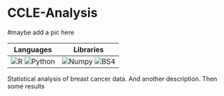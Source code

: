 # CCLE-Analysis

#maybe add a pic here 

|**Languages** | **Libraries** |
| -----| ---- |
|![R](https://img.shields.io/badge/R-ff1111) ![Python](https://img.shields.io/badge/Python-ff11ff)| ![Numpy](https://img.shields.io/badge/Numpy-1.19.5-11ff11) ![BS4](https://img.shields.io/badge/BS4-version-11ff11)

Statistical analysis of breast cancer data. And another description. Then some results 
